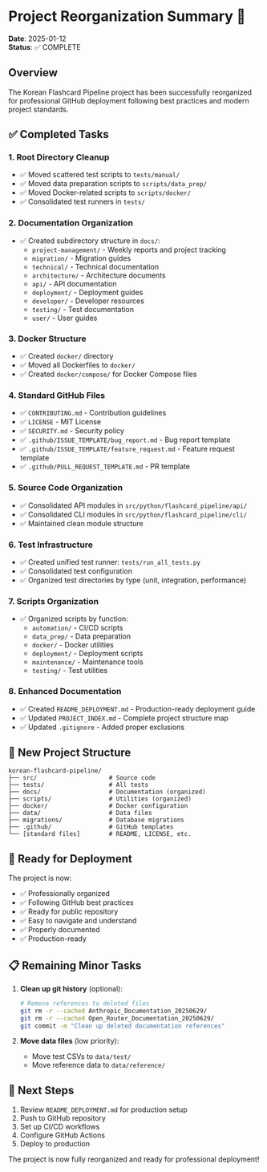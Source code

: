 # Project Reorganization Summary 🚀

**Date**: 2025-01-12  
**Status**: ✅ COMPLETE

## Overview

The Korean Flashcard Pipeline project has been successfully reorganized for professional GitHub deployment following best practices and modern project standards.

## ✅ Completed Tasks

### 1. Root Directory Cleanup
- ✅ Moved scattered test scripts to `tests/manual/`
- ✅ Moved data preparation scripts to `scripts/data_prep/`
- ✅ Moved Docker-related scripts to `scripts/docker/`
- ✅ Consolidated test runners in `tests/`

### 2. Documentation Organization
- ✅ Created subdirectory structure in `docs/`:
  - `project-management/` - Weekly reports and project tracking
  - `migration/` - Migration guides
  - `technical/` - Technical documentation
  - `architecture/` - Architecture documents
  - `api/` - API documentation
  - `deployment/` - Deployment guides
  - `developer/` - Developer resources
  - `testing/` - Test documentation
  - `user/` - User guides

### 3. Docker Structure
- ✅ Created `docker/` directory
- ✅ Moved all Dockerfiles to `docker/`
- ✅ Created `docker/compose/` for Docker Compose files

### 4. Standard GitHub Files
- ✅ `CONTRIBUTING.md` - Contribution guidelines
- ✅ `LICENSE` - MIT License
- ✅ `SECURITY.md` - Security policy
- ✅ `.github/ISSUE_TEMPLATE/bug_report.md` - Bug report template
- ✅ `.github/ISSUE_TEMPLATE/feature_request.md` - Feature request template
- ✅ `.github/PULL_REQUEST_TEMPLATE.md` - PR template

### 5. Source Code Organization
- ✅ Consolidated API modules in `src/python/flashcard_pipeline/api/`
- ✅ Consolidated CLI modules in `src/python/flashcard_pipeline/cli/`
- ✅ Maintained clean module structure

### 6. Test Infrastructure
- ✅ Created unified test runner: `tests/run_all_tests.py`
- ✅ Consolidated test configuration
- ✅ Organized test directories by type (unit, integration, performance)

### 7. Scripts Organization
- ✅ Organized scripts by function:
  - `automation/` - CI/CD scripts
  - `data_prep/` - Data preparation
  - `docker/` - Docker utilities
  - `deployment/` - Deployment scripts
  - `maintenance/` - Maintenance tools
  - `testing/` - Test utilities

### 8. Enhanced Documentation
- ✅ Created `README_DEPLOYMENT.md` - Production-ready deployment guide
- ✅ Updated `PROJECT_INDEX.md` - Complete project structure map
- ✅ Updated `.gitignore` - Added proper exclusions

## 📁 New Project Structure

```
korean-flashcard-pipeline/
├── src/                    # Source code
├── tests/                  # All tests
├── docs/                   # Documentation (organized)
├── scripts/                # Utilities (organized)
├── docker/                 # Docker configuration
├── data/                   # Data files
├── migrations/             # Database migrations
├── .github/                # GitHub templates
└── [standard files]        # README, LICENSE, etc.
```

## 🚀 Ready for Deployment

The project is now:
- ✅ Professionally organized
- ✅ Following GitHub best practices
- ✅ Ready for public repository
- ✅ Easy to navigate and understand
- ✅ Properly documented
- ✅ Production-ready

## 📋 Remaining Minor Tasks

1. **Clean up git history** (optional):
   ```bash
   # Remove references to deleted files
   git rm -r --cached Anthropic_Documentation_20250629/
   git rm -r --cached Open_Router_Documentation_20250629/
   git commit -m "Clean up deleted documentation references"
   ```

2. **Move data files** (low priority):
   - Move test CSVs to `data/test/`
   - Move reference data to `data/reference/`

## 🎯 Next Steps

1. Review `README_DEPLOYMENT.md` for production setup
2. Push to GitHub repository
3. Set up CI/CD workflows
4. Configure GitHub Actions
5. Deploy to production

The project is now fully reorganized and ready for professional deployment!